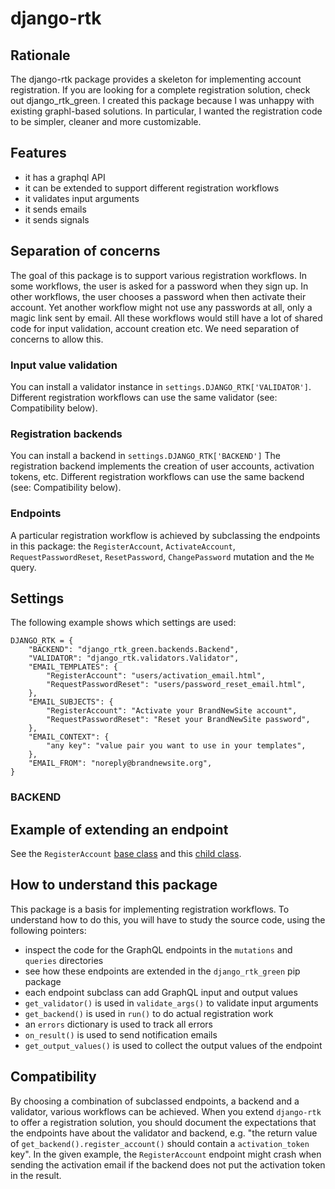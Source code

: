 # django-rtk

## Rationale

The django-rtk package provides a skeleton for implementing
account registration. If you are looking for a complete registration solution,
check out django_rtk_green.
I created this package because I was unhappy with existing graphl-based solutions.
In particular, I wanted the registration code to be simpler, cleaner and more
customizable.

## Features

- it has a graphql API
- it can be extended to support different registration workflows
- it validates input arguments
- it sends emails
- it sends signals

## Separation of concerns

The goal of this package is to support various registration workflows.
In some workflows, the user is asked for a password when they sign up.
In other workflows, the user chooses a password when then activate
their account. Yet another workflow might not use any passwords at all, only
a magic link sent by email.
All these workflows would still have a lot of shared code for input validation,
account creation etc. We need separation of concerns to allow this.

### Input value validation

You can install a validator instance in `settings.DJANGO_RTK['VALIDATOR']`.
Different registration workflows can use the same validator (see: Compatibility below).

### Registration backends

You can install a backend in `settings.DJANGO_RTK['BACKEND']`
The registration backend implements the creation of user accounts, activation tokens, etc.
Different registration workflows can use the same backend (see: Compatibility below).

### Endpoints

A particular registration workflow is achieved by subclassing the endpoints
in this package: the `RegisterAccount`, `ActivateAccount`, `RequestPasswordReset`,
`ResetPassword`, `ChangePassword` mutation and the `Me` query.

## Settings

The following example shows which settings are used:

```
DJANGO_RTK = {
    "BACKEND": "django_rtk_green.backends.Backend",
    "VALIDATOR": "django_rtk.validators.Validator",
    "EMAIL_TEMPLATES": {
        "RegisterAccount": "users/activation_email.html",
        "RequestPasswordReset": "users/password_reset_email.html",
    },
    "EMAIL_SUBJECTS": {
        "RegisterAccount": "Activate your BrandNewSite account",
        "RequestPasswordReset": "Reset your BrandNewSite password",
    },
    "EMAIL_CONTEXT": {
        "any key": "value pair you want to use in your templates",
    },
    "EMAIL_FROM": "noreply@brandnewsite.org",
}
```

### BACKEND

## Example of extending an endpoint

See the `RegisterAccount` [base class](./mutations/registeraccount.py) and this
[child class](https://github.com/mnieber/django-rtk/blob/master/django-rtk-green/django_rtk_green/mutations/activateaccount.py).

## How to understand this package

This package is a basis for implementing registration workflows. To understand
how to do this, you will have to study the source code, using the following pointers:

- inspect the code for the GraphQL endpoints in the `mutations` and `queries` directories
- see how these endpoints are extended in the `django_rtk_green` pip package 
- each endpoint subclass can add GraphQL input and output values
- `get_validator()` is used in `validate_args()` to validate input arguments
- `get_backend()` is used in `run()` to do actual registration work
- an `errors` dictionary is used to track all errors
- `on_result()` is used to send notification emails
- `get_output_values()` is used to collect the output values of the endpoint

## Compatibility

By choosing a combination of subclassed endpoints, a backend and a validator, various
workflows can be achieved. When you extend `django-rtk` to offer a
registration solution, you should document the expectations that the endpoints have
about the validator and backend, e.g. "the return value of `get_backend().register_account()`
should contain a `activation_token` key". In the given example, the `RegisterAccount` endpoint
might crash when sending the activation email if the backend does not put the activation token
in the result.
